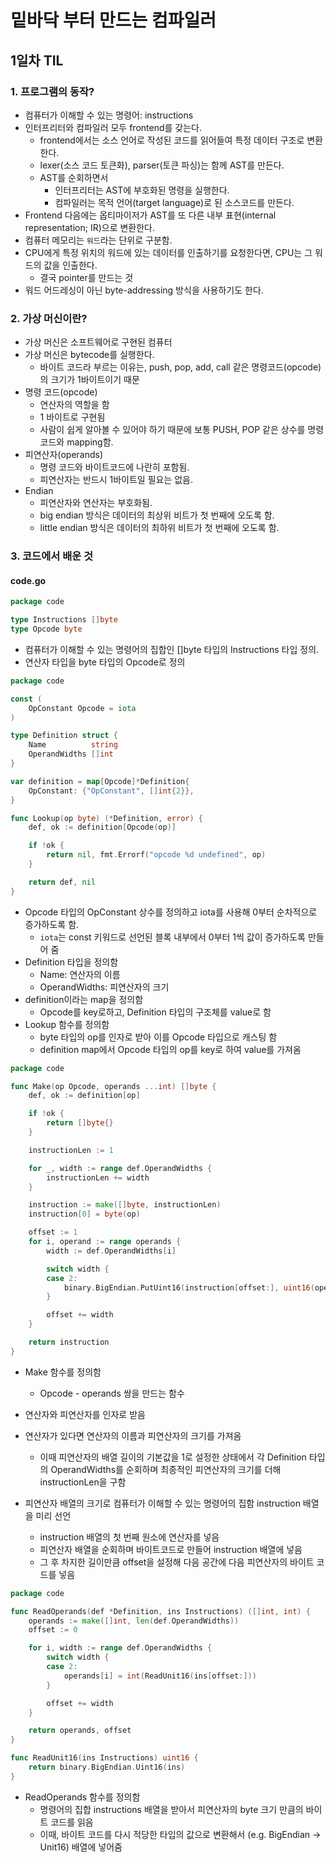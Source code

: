 # 밑바닥 부터 만드는 컴파일러

## 1일차 TIL
### 1. 프로그램의 동작?
- 컴퓨터가 이해할 수 있는 명령어: instructions
- 인터프리터와 컴파일러 모두 frontend를 갖는다.
  - frontend에서는 소스 언어로 작성된 코드를 읽어들여 특정 데이터 구조로 변환한다.
  - lexer(소스 코드 토큰화), parser(토큰 파싱)는 함께 AST를 만든다.
  - AST를 순회하면서
    - 인터프리터는 AST에 부호화된 명령을 실행한다.
    - 컴파일러는 목적 언어(target language)로 된 소스코드를 만든다.
- Frontend 다음에는 옵티마이저가 AST를 또 다른 내부 표현(internal representation; IR)으로 변환한다.
- 컴퓨터 메모리는 `워드`라는 단위로 구분함.
- CPU에게 특정 위치의 워드에 있는 데이터를 인출하기를 요청한다면, CPU는 그 워드의 값을 인출한다.
  - 결국 pointer를 만드는 것
- 워드 어드레싱이 아닌 byte-addressing 방식을 사용하기도 한다.

### 2. 가상 머신이란?
- 가상 머신은 소프트웨어로 구현된 컴퓨터
- 가상 머신은 bytecode를 실행한다.
  - 바이트 코드라 부르는 이유는, push, pop, add, call 같은 명령코드(opcode)의 크기가 1바이트이기 때문
- 명령 코드(opcode)
  - 연산자의 역할을 함
  - 1 바이트로 구현됨
  - 사람이 쉽게 알아볼 수 있어야 하기 때문에 보통 PUSH, POP 같은 상수를 명령코드와 mapping함.
- 피연산자(operands)
  - 명령 코드와 바이트코드에 나란히 포함됨.
  - 피연산자는 반드시 1바이트일 필요는 없음.
- Endian
  - 피연산자와 연산자는 부호화됨.
  - big endian 방식은 데이터의 최상위 비트가 첫 번째에 오도록 함.
  - little endian 방식은 데이터의 최하위 비트가 첫 번째에 오도록 함.

### 3. 코드에서 배운 것
#### code.go

```go
package code

type Instructions []byte
type Opcode byte
```

- 컴퓨터가 이해할 수 있는 명령어의 집합인 []byte 타입의 Instructions 타입 정의.
- 연산자 타입을 byte 타입의 Opcode로 정의

```go
package code

const (
	OpConstant Opcode = iota
)

type Definition struct {
	Name          string
	OperandWidths []int
}

var definition = map[Opcode]*Definition{
	OpConstant: {"OpConstant", []int{2}},
}

func Lookup(op byte) (*Definition, error) {
	def, ok := definition[Opcode(op)]

	if !ok {
		return nil, fmt.Errorf("opcode %d undefined", op)
	}

	return def, nil
}
```

- Opcode 타입의 OpConstant 상수를 정의하고 iota를 사용해 0부터 순차적으로 증가하도록 함.
  - `iota`는 const 키워드로 선언된 블록 내부에서 0부터 1씩 값이 증가하도록 만들어 줌
- Definition 타입을 정의함
  - Name: 연산자의 이름
  - OperandWidths: 피연산자의 크기
- definition이라는 map을 정의함
  - Opcode를 key로하고, Definition 타입의 구조체를 value로 함
- Lookup 함수를 정의함
  - byte 타입의 op를 인자로 받아 이를 Opcode 타입으로 캐스팅 함
  - definition map에서 Opcode 타입의 op를 key로 하여 value를 가져옴

```go
package code

func Make(op Opcode, operands ...int) []byte {
	def, ok := definition[op]

	if !ok {
		return []byte{}
	}

	instructionLen := 1

	for _, width := range def.OperandWidths {
		instructionLen += width
	}

	instruction := make([]byte, instructionLen)
	instruction[0] = byte(op)

	offset := 1
	for i, operand := range operands {
		width := def.OperandWidths[i]

		switch width {
		case 2:
			binary.BigEndian.PutUint16(instruction[offset:], uint16(operand))
		}

		offset += width
	}

	return instruction
}
```

- Make 함수를 정의함
  - Opcode - operands 쌍을 만드는 함수

- 연산자와 피연산자를 인자로 받음
- 연산자가 있다면 연산자의 이름과 피연산자의 크기를 가져옴
  - 이때 피연산자의 배열 길이의 기본값을 1로 설정한 상태에서 각 Definition 타입의 OperandWidths를 순회하며 최종적인 피연산자의 크기를 더해 instructionLen을 구함
- 피연산자 배열의 크기로 컴퓨터가 이해할 수 있는 명령어의 집함 instruction 배열을 미리 선언
  - instruction 배열의 첫 번째 원소에 연산자를 넣음
  - 피연산자 배열을 순회하며 바이트코드로 만들어 instruction 배열에 넣음
  - 그 후 차지한 길이만큼 offset을 설정해 다음 공간에 다음 피연산자의 바이트 코드를 넣음

```go
package code

func ReadOperands(def *Definition, ins Instructions) ([]int, int) {
	operands := make([]int, len(def.OperandWidths))
	offset := 0

	for i, width := range def.OperandWidths {
		switch width {
		case 2:
			operands[i] = int(ReadUnit16(ins[offset:]))
		}

		offset += width
	}

	return operands, offset
}

func ReadUnit16(ins Instructions) uint16 {
	return binary.BigEndian.Uint16(ins)
}

```

- ReadOperands 함수를 정의함
  - 명령어의 집합 instructions 배열을 받아서 피연산자의 byte 크기 만큼의 바이트 코드를 읽음
  - 이때, 바이트 코드를 다시 적당한 타입의 값으로 변환해서 (e.g. BigEndian -> Unit16) 배열에 넣어줌
